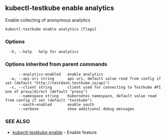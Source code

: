 ## kubectl-testkube enable analytics

Enable collecting of anonymous analytics

```
kubectl-testkube enable analytics [flags]
```

### Options

```
  -h, --help   help for analytics
```

### Options inherited from parent commands

```
      --analytics-enabled   enable analytics
  -w, --api-uri string      api uri, default value read from config if set (default "http://testdash.testkube.io/api")
  -c, --client string       client used for connecting to Testkube API one of proxy|direct (default "proxy")
      --namespace string    Kubernetes namespace, default value read from config if set (default "testkube")
      --oauth-enabled       enable oauth
      --verbose             show additional debug messages
```

### SEE ALSO

* [kubectl-testkube enable](kubectl-testkube_enable.md)	 - Enable feature

